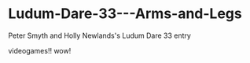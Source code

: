 # Ludum-Dare-33---Arms-and-Legs
Peter Smyth and Holly Newlands's Ludum Dare 33 entry

videogames!! wow!
